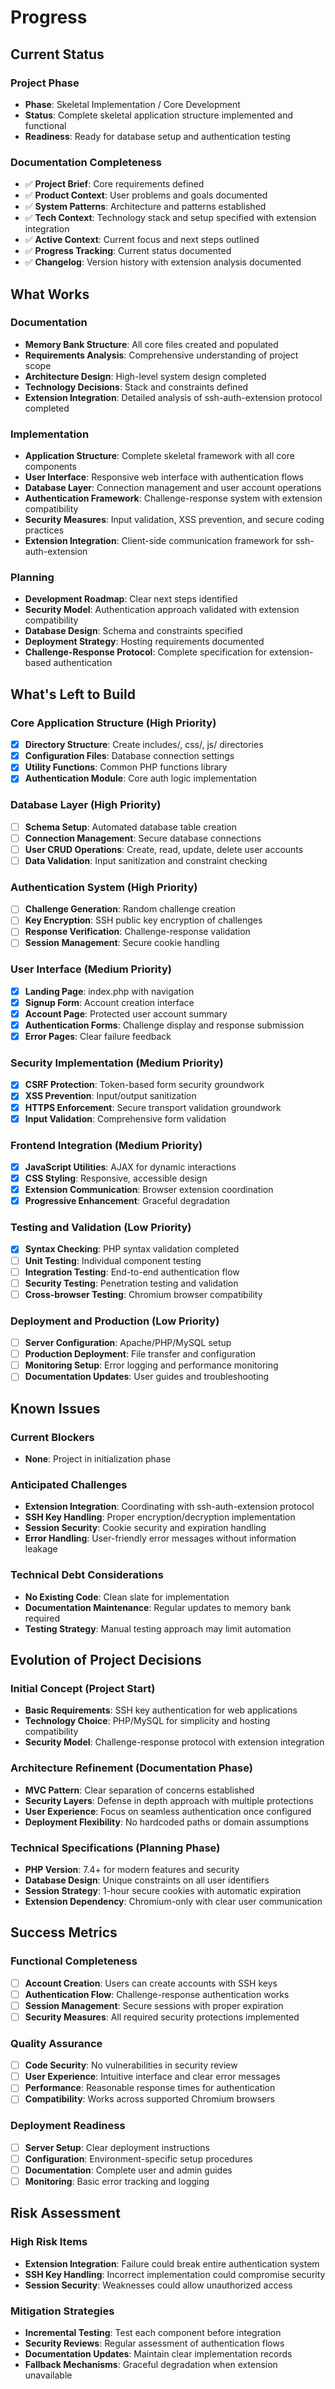 # Progress

## Current Status

### Project Phase
- **Phase**: Skeletal Implementation / Core Development
- **Status**: Complete skeletal application structure implemented and functional
- **Readiness**: Ready for database setup and authentication testing

### Documentation Completeness
- ✅ **Project Brief**: Core requirements defined
- ✅ **Product Context**: User problems and goals documented
- ✅ **System Patterns**: Architecture and patterns established
- ✅ **Tech Context**: Technology stack and setup specified with extension integration
- ✅ **Active Context**: Current focus and next steps outlined
- ✅ **Progress Tracking**: Current status documented
- ✅ **Changelog**: Version history with extension analysis documented

## What Works

### Documentation
- **Memory Bank Structure**: All core files created and populated
- **Requirements Analysis**: Comprehensive understanding of project scope
- **Architecture Design**: High-level system design completed
- **Technology Decisions**: Stack and constraints defined
- **Extension Integration**: Detailed analysis of ssh-auth-extension protocol completed

### Implementation
- **Application Structure**: Complete skeletal framework with all core components
- **User Interface**: Responsive web interface with authentication flows
- **Database Layer**: Connection management and user account operations
- **Authentication Framework**: Challenge-response system with extension compatibility
- **Security Measures**: Input validation, XSS prevention, and secure coding practices
- **Extension Integration**: Client-side communication framework for ssh-auth-extension

### Planning
- **Development Roadmap**: Clear next steps identified
- **Security Model**: Authentication approach validated with extension compatibility
- **Database Design**: Schema and constraints specified
- **Deployment Strategy**: Hosting requirements documented
- **Challenge-Response Protocol**: Complete specification for extension-based authentication

## What's Left to Build

### Core Application Structure (High Priority)
- [x] **Directory Structure**: Create includes/, css/, js/ directories
- [x] **Configuration Files**: Database connection settings
- [x] **Utility Functions**: Common PHP functions library
- [x] **Authentication Module**: Core auth logic implementation

### Database Layer (High Priority)
- [ ] **Schema Setup**: Automated database table creation
- [ ] **Connection Management**: Secure database connections
- [ ] **User CRUD Operations**: Create, read, update, delete user accounts
- [ ] **Data Validation**: Input sanitization and constraint checking

### Authentication System (High Priority)
- [ ] **Challenge Generation**: Random challenge creation
- [ ] **Key Encryption**: SSH public key encryption of challenges
- [ ] **Response Verification**: Challenge-response validation
- [ ] **Session Management**: Secure cookie handling

### User Interface (Medium Priority)
- [x] **Landing Page**: index.php with navigation
- [x] **Signup Form**: Account creation interface
- [x] **Account Page**: Protected user account summary
- [x] **Authentication Forms**: Challenge display and response submission
- [x] **Error Pages**: Clear failure feedback

### Security Implementation (Medium Priority)
- [x] **CSRF Protection**: Token-based form security groundwork
- [x] **XSS Prevention**: Input/output sanitization
- [x] **HTTPS Enforcement**: Secure transport validation groundwork
- [x] **Input Validation**: Comprehensive form validation

### Frontend Integration (Medium Priority)
- [x] **JavaScript Utilities**: AJAX for dynamic interactions
- [x] **CSS Styling**: Responsive, accessible design
- [x] **Extension Communication**: Browser extension coordination
- [x] **Progressive Enhancement**: Graceful degradation

### Testing and Validation (Low Priority)
- [x] **Syntax Checking**: PHP syntax validation completed
- [ ] **Unit Testing**: Individual component testing
- [ ] **Integration Testing**: End-to-end authentication flow
- [ ] **Security Testing**: Penetration testing and validation
- [ ] **Cross-browser Testing**: Chromium browser compatibility

### Deployment and Production (Low Priority)
- [ ] **Server Configuration**: Apache/PHP/MySQL setup
- [ ] **Production Deployment**: File transfer and configuration
- [ ] **Monitoring Setup**: Error logging and performance monitoring
- [ ] **Documentation Updates**: User guides and troubleshooting

## Known Issues

### Current Blockers
- **None**: Project in initialization phase

### Anticipated Challenges
- **Extension Integration**: Coordinating with ssh-auth-extension protocol
- **SSH Key Handling**: Proper encryption/decryption implementation
- **Session Security**: Cookie security and expiration handling
- **Error Handling**: User-friendly error messages without information leakage

### Technical Debt Considerations
- **No Existing Code**: Clean slate for implementation
- **Documentation Maintenance**: Regular updates to memory bank required
- **Testing Strategy**: Manual testing approach may limit automation

## Evolution of Project Decisions

### Initial Concept (Project Start)
- **Basic Requirements**: SSH key authentication for web applications
- **Technology Choice**: PHP/MySQL for simplicity and hosting compatibility
- **Security Model**: Challenge-response protocol with extension integration

### Architecture Refinement (Documentation Phase)
- **MVC Pattern**: Clear separation of concerns established
- **Security Layers**: Defense in depth approach with multiple protections
- **User Experience**: Focus on seamless authentication once configured
- **Deployment Flexibility**: No hardcoded paths or domain assumptions

### Technical Specifications (Planning Phase)
- **PHP Version**: 7.4+ for modern features and security
- **Database Design**: Unique constraints on all user identifiers
- **Session Strategy**: 1-hour secure cookies with automatic expiration
- **Extension Dependency**: Chromium-only with clear user communication

## Success Metrics

### Functional Completeness
- [ ] **Account Creation**: Users can create accounts with SSH keys
- [ ] **Authentication Flow**: Challenge-response authentication works
- [ ] **Session Management**: Secure sessions with proper expiration
- [ ] **Security Measures**: All required security protections implemented

### Quality Assurance
- [ ] **Code Security**: No vulnerabilities in security review
- [ ] **User Experience**: Intuitive interface and clear error messages
- [ ] **Performance**: Reasonable response times for authentication
- [ ] **Compatibility**: Works across supported Chromium browsers

### Deployment Readiness
- [ ] **Server Setup**: Clear deployment instructions
- [ ] **Configuration**: Environment-specific setup procedures
- [ ] **Documentation**: Complete user and admin guides
- [ ] **Monitoring**: Basic error tracking and logging

## Risk Assessment

### High Risk Items
- **Extension Integration**: Failure could break entire authentication system
- **SSH Key Handling**: Incorrect implementation could compromise security
- **Session Security**: Weaknesses could allow unauthorized access

### Mitigation Strategies
- **Incremental Testing**: Test each component before integration
- **Security Reviews**: Regular assessment of authentication flows
- **Documentation Updates**: Maintain clear implementation records
- **Fallback Mechanisms**: Graceful degradation when extension unavailable
